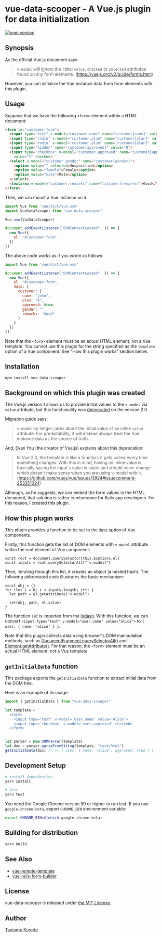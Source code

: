 # vue-data-scooper - A Vue.js plugin for data initialization

[![npm version](https://badge.fury.io/js/vue-data-scooper.svg)](https://badge.fury.io/js/vue-data-scooper)

## Synopsis

As the official Vue.js document says:

> `v-model` will ignore the initial `value`, `checked` or `selected` attributes
> found on any form elements.
> (https://vuejs.org/v2/guide/forms.html)

However, you can initialize the Vue instance data from form elements with this plugin.

## Usage

Suppose that we have the following `<form>` element within a HTML document:

```html
<form id="customer-form">
  <input type="text" v-model="customer.name" name="customer[name]" value="john">
  <input type="radio" v-model="customer.plan" name="customer[plan]" value="A" checked>
  <input type="radio" v-model="customer.plan" name="customer[plan]" value="B">
  <input type="hidden" name="customer[approved]" value="0">
  <input type="checkbox" v-model="customer.approved" name="customer[approved]"
    value="1" checked>
  <select v-model="customer.gender" name="customer[gender]">
    <option value="" selected>Unspecified</option>
    <option value="female">Female</option>
    <option value="male">Male</option>
  </select>
  <textarea v-model="customer.remarks" name="customer[remarks]">Good</textarea>
</form>
```

Then, we can mount a Vue instance on it.

```javascript
import Vue from 'vue/dist/vue.esm'
import VueDataScooper from "vue-data-scooper"

Vue.use(VueDataScooper)

document.addEventListener("DOMContentLoaded", () => {
  new Vue({
    el: "#customer-form"
  })
})
```

The above code works as if you wrote as follows:

```javascript
import Vue from 'vue/dist/vue.esm'

document.addEventListener("DOMContentLoaded", () => {
  new Vue({
    el: "#customer-form",
    data: {
      customer: {
        name: "john",
        plan: "A",
        approved: true,
        gender: "",
        remarks: "Good"
      }
    }
  })
})
```

Note that the `<form>` element must be an actual HTML element, not a Vue template.
You cannot use this plugin for the string specified as the `template` option
of a Vue component. See "How this plugin works" section below.

## Installation

```bash
npm install vue-data-scooper
```

## Background on which this plugin was created

The Vue.js version 1 allows us to provide initial values to the `v-model`
via `value` attribute, but this functionality was
[deprecated](https://vuejs.org/v2/guide/migration.html#value-Attribute-with-v-model-removed)
on the version 2.0.

Migration guide says:

> `v-model` no longer cares about the initial value of an inline `value` attribute.
> For predictability, it will instead always treat the Vue instance data as the source of truth.

And, Evan You (the creator of Vue.js) explains about this deprecation:

> In Vue 2.0, the template is like a function: it gets called every time something changes.
> With this in mind, having an inline value is basically saying the input's value is static
> and should never change - which doesn't make sense when you are using v-model with it.
> (https://github.com/vuejs/vue/issues/3924#issuecomment-253351024)

Although, as he suggests, we can embed the form values in the HTML document,
that solution is rather cumbersome for Rails app developers.
For this reason, I created this plugin.

## How this plugin works

This plugin provides a function to be set to the `data` option of Vue components.

Firstly, this function gets the list of DOM elements with `v-model` attribute
within the root element of Vue component:

```
const root = document.querySelector(this.$options.el)
const inputs = root.querySelectorAll("[v-model]")
```

Then, iterating through this list, it creates an object (a nested hash).
The following abbreviated code illustrates the basic mechanism:

```
const obj = {}
for (let i = 0; i < inputs.length; i++) {
  let path = el.getAttribute("v-model")

  set(obj, path, el.value)
}
```

The function `set` is imported from the [lodash](https://lodash.com).
With this function, we can convert `<input type="text" v-model="user.name" value="alice">`
to `{ user: { name: "alice" } }`.

Note that this plugin collects data using browser's DOM manipulation methods, such as
[DocumentFragment.querySelectorAll()](https://developer.mozilla.org/en-US/docs/Web/API/DocumentFragment/querySelectorAll) and [Element.getAttribute()](https://developer.mozilla.org/en-US/docs/Web/API/Element/getAttribute).
For that reason, the `<form>` element must be an actual HTML element, not a Vue template.

## `getInitialData` function

This package exports the `getInitialData` function to extract initial data
from the DOM tree.

Here is an example of its usage:

```javascript
import { getInitialData } from "vue-data-scooper"

let template = `
  <form>
    <input type='text' v-model='user.name' value='Alice'>
    <input type='checkbox' v-model='user.approved' checked>
  </form>
`

let parser = new DOMParser(template)
let doc = parser.parseFromString(template, "text/html")
getInitialData(doc) // => { user: { name: 'Alice', approved: true } }
```

## Development Setup

```bash
# install dependencies
yarn install

# test
yarn test
```

You need the Google Chrome version 59 or higher to run test.
If you use `google-chrome-beta`, export `CHROME_BIN` environment variable:

```bash
export CHROME_BIN=$(which google-chrome-beta)
```

## Building for distribution

```bash
yarn build
```

## See Also

* [vue-remote-template](https://github.com/kuroda/vue-remote-template)
* [vue-rails-form-builder](https://github.com/kuroda/vue-rails-form-builder)

## License

vue-data-scooper is released under [the MIT License](LICENSE).

## Author

[Tsutomu Kuroda](https://github.com/kuroda)
